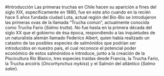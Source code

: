 #Introducción
Las primeras truchas en Chile hacen su aparición a fines del siglo XIX, específicamente en 1880, fue en este año cuando en la recién hace 5 años fundada ciudad Lota, actual región del Bio-Bio se introdujeron las primeras ovas de la llamada “Trucha común”, actualmente conocida como Trucha Fario (*Salmo trutta*). No fue hasta en la primera década del siglo XX que el gobierno de ésa época, respondiendo a las inquietudes de un naturalista alemán llamado Federíco Albert, quien había realizado un catastro de las posibles especies de salmónidos que podrían ser introducidos en nuestro país, el cual reconoce el potencial poder económico de estos salmónidos e introduce, junto a la creación de la Piscicultura Río Blanco, tres especies traídas desde Francia, la Trucha Fario, la Trucha arcoíris (*Oncorhynchus mykiss*) y el Salmón del atlántico (*Salmo salar*).
